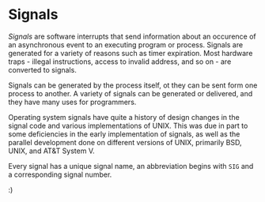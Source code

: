 # Signals

*Signals* are software interrupts that send information about an occurence of an asynchronous event to an executing program or process. Signals are generated for a variety of reasons such as timer expiration. Most hardware traps - illegal instructions, access to invalid address, and so on - are converted to signals.

Signals can be generated by the process itself, ot they can be sent form one process to another. A variety of signals can be generated or delivered, and they have many uses for programmers.

Operating system signals have quite a history of design changes in the signal code and various implementations of UNIX. This was due in part to some deficiencies in the early implementation of signals, as well as the parallel development done on different versions of UNIX, primarily BSD, UNIX, and AT&T System V.

Every signal has a unique signal name, an abbreviation begins with `SIG` and a corresponding signal number.

:)